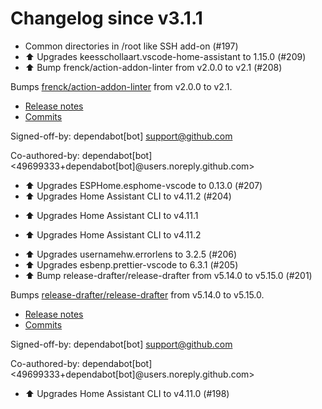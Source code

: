 # Changelog since v3.1.1
- Common directories in /root like SSH add-on (#197) 
- ⬆️ Upgrades keesschollaart.vscode-home-assistant to 1.15.0 (#209) 
- ⬆️ Bump frenck/action-addon-linter from v2.0.0 to v2.1 (#208)

Bumps [frenck/action-addon-linter](https://github.com/frenck/action-addon-linter) from v2.0.0 to v2.1.
- [Release notes](https://github.com/frenck/action-addon-linter/releases)
- [Commits](https://github.com/frenck/action-addon-linter/compare/v2.0.0...c78e9c97c40f706d88152a577cdf726c83cad5b0)

Signed-off-by: dependabot[bot] <support@github.com>

Co-authored-by: dependabot[bot] <49699333+dependabot[bot]@users.noreply.github.com> 
- ⬆️ Upgrades ESPHome.esphome-vscode to 0.13.0 (#207) 
- ⬆️ Upgrades Home Assistant CLI to v4.11.2 (#204)

* ⬆️ Upgrades Home Assistant CLI to v4.11.1

* ⬆️ Upgrades Home Assistant CLI to v4.11.2 
- ⬆️ Upgrades usernamehw.errorlens to 3.2.5 (#206) 
- ⬆️ Upgrades esbenp.prettier-vscode to 6.3.1 (#205) 
- ⬆️ Bump release-drafter/release-drafter from v5.14.0 to v5.15.0 (#201)

Bumps [release-drafter/release-drafter](https://github.com/release-drafter/release-drafter) from v5.14.0 to v5.15.0.
- [Release notes](https://github.com/release-drafter/release-drafter/releases)
- [Commits](https://github.com/release-drafter/release-drafter/compare/v5.14.0...fe52e97d262833ae07d05efaf1a239df3f1b5cd4)

Signed-off-by: dependabot[bot] <support@github.com>

Co-authored-by: dependabot[bot] <49699333+dependabot[bot]@users.noreply.github.com> 
- ⬆️ Upgrades Home Assistant CLI to v4.11.0 (#198) 
